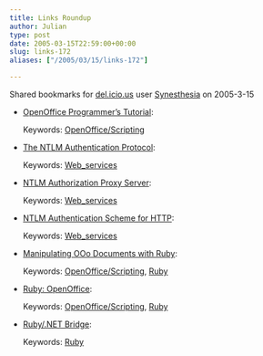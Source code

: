```yaml
---
title: Links Roundup
author: Julian
type: post
date: 2005-03-15T22:59:00+00:00
slug: links-172 
aliases: ["/2005/03/15/links-172"]

---
```

Shared bookmarks for [del.icio.us][1] user  [Synesthesia][2] on 2005-3-15

  * [OpenOffice Programmer&#8217;s Tutorial][3]:
   
    Keywords: [OpenOffice/Scripting][4]
  * [The NTLM Authentication Protocol][5]:
   
    Keywords: [Web_services][6]
  * [NTLM Authorization Proxy Server][7]:
   
    Keywords: [Web_services][6]
  * [NTLM Authentication Scheme for HTTP][8]:
   
    Keywords: [Web_services][6]
  * [Manipulating OOo Documents with Ruby][9]:
   
    Keywords: [OpenOffice/Scripting][4], [Ruby][10]
  * [Ruby: OpenOffice][11]:
   
    Keywords: [OpenOffice/Scripting][4], [Ruby][10]
  * [Ruby/.NET Bridge][12]:
   
    Keywords: [Ruby][10]

 [1]: https://del.icio.us/
 [2]: https://del.icio.us/synesthesia
 [3]: https://api.openoffice.org/basic/man/tutorial/tutorial.pdf "https://api.openoffice.org/basic/man/tutorial/tutorial.pdf"
 [4]: https://del.icio.us/synesthesia/OpenOffice/Scripting
 [5]: https://davenport.sourceforge.net/ntlm.html "https://davenport.sourceforge.net/ntlm.html"
 [6]: https://del.icio.us/synesthesia/Web_services
 [7]: https://ntlmaps.sourceforge.net/ "https://ntlmaps.sourceforge.net/"
 [8]: https://www.innovation.ch/java/ntlm.html "https://www.innovation.ch/java/ntlm.html"
 [9]: https://www.linuxjournal.com/article/7236 "https://www.linuxjournal.com/article/7236"
 [10]: https://del.icio.us/synesthesia/Ruby
 [11]: https://www.rubygarden.org/ruby/ruby?OpenOffice "https://www.rubygarden.org/ruby/ruby?OpenOffice"
 [12]: https://www.saltypickle.com/rubydotnet/ "https://www.saltypickle.com/rubydotnet/"